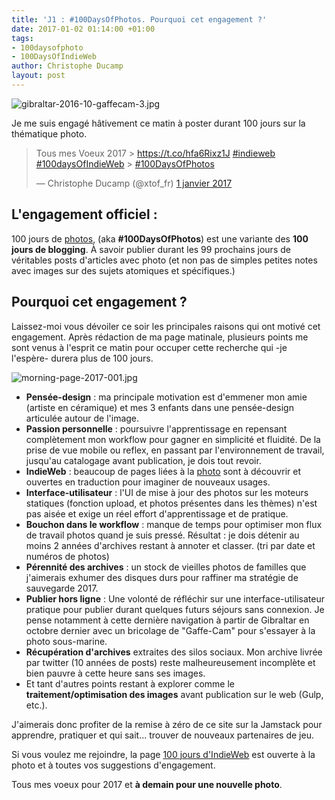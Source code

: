 ```yaml
---
title: 'J1 : #100DaysOfPhotos. Pourquoi cet engagement ?'
date: 2017-01-02 01:14:00 +01:00
tags:
- 100daysofphoto
- 100DaysOfIndieWeb
author: Christophe Ducamp
layout: post
---
```


![gibraltar-2016-10-gaffecam-3.jpg](/uploads/gibraltar-2016-10-gaffecam-3.jpg)

Je me suis engagé hâtivement ce matin à poster durant 100 jours sur la thématique photo. 

<blockquote class="twitter-tweet" data-lang="fr"><p lang="fr" dir="ltr">Tous mes  Voeux 2017 &gt; <a href="https://t.co/hfa6Rixz1J">https://t.co/hfa6Rixz1J</a> <a href="https://twitter.com/hashtag/indieweb?src=hash">#indieweb</a> <a href="https://twitter.com/hashtag/100daysOfIndieWeb?src=hash">#100daysOfIndieWeb</a> &gt; <a href="https://twitter.com/hashtag/100DaysOfPhotos?src=hash">#100DaysOfPhotos</a></p>&mdash; Christophe Ducamp (@xtof_fr) <a href="https://twitter.com/xtof_fr/status/815541760713773056">1 janvier 2017</a></blockquote>
<script async src="//platform.twitter.com/widgets.js" charset="utf-8"></script>

## L'engagement officiel : 

100 jours de [photos](https://indieweb.org/photo),  (aka **#100DaysOfPhotos**) est une variante des **100 jours de blogging**. À savoir publier durant les 99 prochains jours de véritables posts d'articles avec photo (et non pas de simples petites notes avec images sur des sujets atomiques et spécifiques.)

## Pourquoi cet engagement ?

Laissez-moi vous dévoiler ce soir les principales raisons qui ont motivé cet engagement. Après rédaction de ma page matinale, plusieurs points me sont venus à l'esprit ce matin pour occuper cette recherche qui -je l'espère- durera plus de 100 jours. 

![morning-page-2017-001.jpg](/uploads/morning-page-2017-001.jpg)

* **Pensée-design** : ma principale motivation est d'emmener mon amie (artiste en céramique) et mes 3 enfants dans une pensée-design articulée autour de l'image. 
* **Passion personnelle** : poursuivre l'apprentissage en repensant complètement mon workflow pour gagner en simplicité et fluidité. De la prise de vue mobile ou reflex, en passant par l'environnement de travail, jusqu'au catalogage avant publication, je dois tout revoir. 
* **IndieWeb** : beaucoup de pages liées à la [photo](https://indieweb.org/photo) sont à découvrir et ouvertes en traduction pour imaginer de nouveaux usages.
* **Interface-utilisateur** : l'UI de mise à jour des photos sur les moteurs statiques (fonction upload, et photos présentes dans les thèmes) n'est pas aisée et exige un réel effort d'apprentissage et de pratique. 
* **Bouchon dans le workflow** : manque de temps pour optimiser mon flux de travail photos quand je suis pressé. Résultat : je dois détenir au moins 2 années d'archives restant à annoter et classer. (tri par date et numéros de photos)
* **Pérennité des archives** : un stock de vieilles photos de familles que j'aimerais exhumer des disques durs pour raffiner ma stratégie de sauvegarde 2017. 
* **Publier hors ligne** : Une volonté de réfléchir sur une interface-utilisateur pratique pour publier durant quelques futurs séjours sans connexion. Je pense notamment à cette dernière navigation à partir de Gibraltar en octobre dernier avec un bricolage de "Gaffe-Cam" pour s'essayer à la photo sous-marine. 
* **Récupération d'archives** extraites des silos sociaux. Mon archive livrée par twitter (10 années de posts) reste malheureusement incomplète et bien pauvre à cette heure sans ses images.
* Et tant d'autres points restant à explorer comme le **traitement/optimisation des images** avant publication sur le web (Gulp, etc.).

J'aimerais donc profiter de la remise à zéro de ce site sur la Jamstack pour apprendre, pratiquer et qui sait... trouver de nouveaux partenaires de jeu. 

Si vous voulez me rejoindre, la page [100 jours d'IndieWeb](https://indieweb.org/100DaysOfIndieWeb-fr) est ouverte à la photo et à toutes vos suggestions d'engagement.

Tous mes voeux pour 2017 et **à demain pour une nouvelle photo**.
